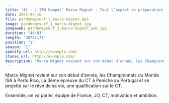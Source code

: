 ```yaml
---
title: "#1 - L'ITW Compet' Marco Mignot : Tout l’aspect de préparation pour la compet, j’adore!"
date: 2024-04-16
file: pardonmysurf_1_marco-mignot.mp3
image: pardonmysurf_1_marco-mignot.jpg
imageweb: pardonmysurf_1_marco-mignot_web.jpg
duration: "46:03"
length: "38741174"
position: "1"
season: "1"
spotify_url: http://example.com/
itunes_url: http://example.com/
description: "Marco Mignot revient sur son début d’année, les Championnats du Monde ISA à Porto Rico, La 3ème épreuve du CT à Peniche au Portugal et se projette sur le rêve de sa vie, une qualification sur le CT. Ensemble, on va parler, équipe de France, JO, CT, motivation et ambition."
---
```


Marco Mignot revient sur son début d’année, les Championnats du Monde ISA à Porto Rico, La 3ème épreuve du CT à Peniche au Portugal et se projette sur le rêve de sa vie, une qualification sur le CT.

Ensemble, on va parler, équipe de France, JO, CT, motivation et ambition.